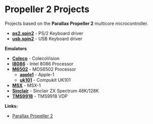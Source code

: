 # Propeller 2 Projects

Projects based on the **Parallax Propeller 2** multicore microcontroller.

 * **[ps2.spin2](ps2.spin2)** - PS/2 Keyboard driver
 * **[usb.spin2](usb.spin2)** - USB Keyboard driver

**Emulators**

 * **[Coleco](Coleco)** - ColecoVision
 * **[I8086](I8086)** - Intel 8086 Processor
 * **[M6502](M6502)** - MOS6502 Processor
   * **[apple1](M6502/apple1)** - Apple-1
   * **[uk101](M6502/uk101)** - Compukit UK101
 * **[MSX](MSX)** - MSX-1
 * **[Sinclair](Sinclair)** - Sinclair ZX Spectrum 48K/128K
 * **[TMS9918](TMS9918)** - TMS9918 VDP

**Links:**

 * [Parallax Propeller 2](https://www.parallax.com/propeller-2)

